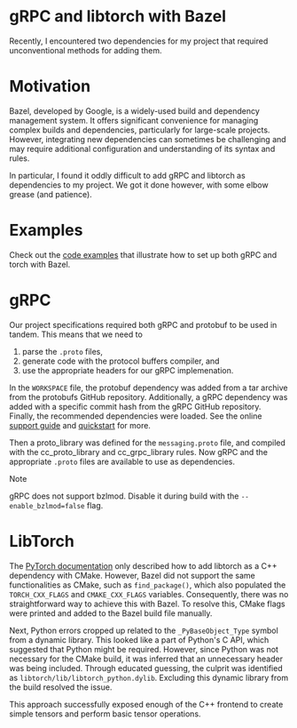 # gRPC and libtorch with Bazel
Recently, I encountered two dependencies for my project that required unconventional methods for adding them.
# Motivation

Bazel, developed by Google, is a widely-used build and dependency management system. It offers significant convenience for managing complex builds and dependencies, particularly for large-scale projects. However, integrating new dependencies can sometimes be challenging and may require additional configuration and understanding of its syntax and rules.

In particular, I found it oddly difficult to add gRPC and libtorch as dependencies to my project. We got it done however, with some elbow grease (and patience).
# Examples

Check out the [code examples](https://github.com/GroupLabs/examples/tree/main/gRPC-and-libtorch-with-Bazel) that illustrate how to set up both gRPC and torch with Bazel.
# gRPC

Our project specifications required both gRPC and protobuf to be used in tandem. This means that we need to
1. parse the `.proto` files,
2. generate code with the protocol buffers compiler, and
3. use the appropriate headers for our gRPC implemenation.

In the `WORKSPACE` file, the protobuf dependency was added from a tar archive from the protobufs GitHub repository. Additionally, a gRPC dependency was added with a specific commit hash from the gRPC GitHub repository. Finally, the recommended dependencies were loaded. See the online [support guide](https://grpc.github.io/grpc/core/md_doc_bazel_support.html) and [quickstart](https://grpc.io/docs/languages/cpp/quickstart/) for more.

Then a proto_library was defined for the `messaging.proto` file, and compiled with the cc_proto_library and cc_grpc_library rules. Now gRPC and the appropriate `.proto` files are available to use as dependencies.

>[!NOTE]
> gRPC does not support bzlmod. Disable it during build with the `--enable_bzlmod=false` flag.
# LibTorch

The [PyTorch documentation](https://pytorch.org/cppdocs/installing.html) only described how to add libtorch as a C++ dependency with CMake. However, Bazel did not support the same functionalities as CMake, such as `find_package()`, which also populated the `TORCH_CXX_FLAGS` and `CMAKE_CXX_FLAGS` variables. Consequently, there was no straightforward way to achieve this with Bazel. To resolve this, CMake flags were printed and added to the Bazel build file manually.

Next, Python errors cropped up related to the `_PyBaseObject_Type` symbol from a dynamic library. This looked like a part of Python's C API, which suggested that Python might be required. However, since Python was not necessary for the CMake build, it was inferred that an unnecessary header was being included. Through educated guessing, the culprit was identified as `libtorch/lib/libtorch_python.dylib`. Excluding this dynamic library from the build resolved the issue.

This approach successfully exposed enough of the C++ frontend to create simple tensors and perform basic tensor operations.
